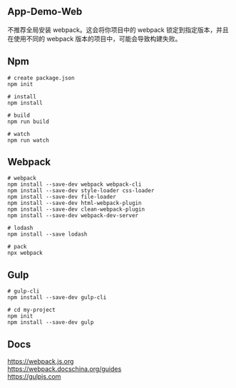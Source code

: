 ## App-Demo-Web
不推荐全局安装 webpack。这会将你项目中的 webpack 锁定到指定版本，并且在使用不同的 webpack 版本的项目中，可能会导致构建失败。


## Npm
```shell
# create package.json
npm init

# install
npm install

# build
npm run build

# watch
npm run watch
```


## Webpack
```shell
# webpack
npm install --save-dev webpack webpack-cli
npm install --save-dev style-loader css-loader
npm install --save-dev file-loader
npm install --save-dev html-webpack-plugin
npm install --save-dev clean-webpack-plugin
npm install --save-dev webpack-dev-server

# lodash
npm install --save lodash

# pack
npx webpack
```


## Gulp
```shell
# gulp-cli
npm install --save-dev gulp-cli

# cd my-project
npm init
npm install --save-dev gulp
```

## Docs
https://webpack.js.org  
https://webpack.docschina.org/guides  
https://gulpjs.com  
